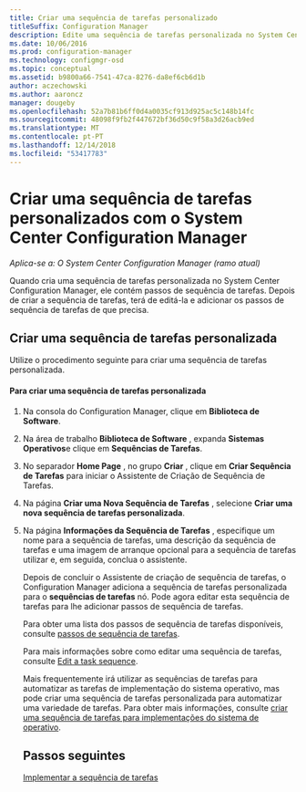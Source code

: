 ```yaml
---
title: Criar uma sequência de tarefas personalizado
titleSuffix: Configuration Manager
description: Edite uma sequência de tarefas personalizada no System Center Configuration Manager, para adicionar passos à sequência de tarefas.
ms.date: 10/06/2016
ms.prod: configuration-manager
ms.technology: configmgr-osd
ms.topic: conceptual
ms.assetid: b9800a66-7541-47ca-8276-da8ef6cb6d1b
author: aczechowski
ms.author: aaroncz
manager: dougeby
ms.openlocfilehash: 52a7b81b6ff0d4a0035cf913d925ac5c148b14fc
ms.sourcegitcommit: 48098f9fb2f447672bf36d50c9f58a3d26acb9ed
ms.translationtype: MT
ms.contentlocale: pt-PT
ms.lasthandoff: 12/14/2018
ms.locfileid: "53417783"
---
```

# <a name="create-a-custom-task-sequence-with-system-center-configuration-manager"></a>Criar uma sequência de tarefas personalizados com o System Center Configuration Manager

*Aplica-se a: O System Center Configuration Manager (ramo atual)*

Quando cria uma sequência de tarefas personalizada no System Center Configuration Manager, ele contém passos de sequência de tarefas. Depois de criar a sequência de tarefas, terá de editá-la e adicionar os passos de sequência de tarefas de que precisa.  

##  <a name="BKMK_CustomTS"></a> Criar uma sequência de tarefas personalizada  
 Utilize o procedimento seguinte para criar uma sequência de tarefas personalizada.  

#### <a name="to-create-a-custom-task-sequence"></a>Para criar uma sequência de tarefas personalizada  

1. Na consola do Configuration Manager, clique em **Biblioteca de Software**.  

2. Na área de trabalho **Biblioteca de Software** , expanda **Sistemas Operativos**e clique em **Sequências de Tarefas**.  

3. No separador **Home Page** , no grupo **Criar** , clique em **Criar Sequência de Tarefas** para iniciar o Assistente de Criação de Sequência de Tarefas.  

4. Na página **Criar uma Nova Sequência de Tarefas** , selecione **Criar uma nova sequência de tarefas personalizada**.  

5. Na página **Informações da Sequência de Tarefas** , especifique um nome para a sequência de tarefas, uma descrição da sequência de tarefas e uma imagem de arranque opcional para a sequência de tarefas utilizar e, em seguida, conclua o assistente.  

   Depois de concluir o Assistente de criação de sequência de tarefas, o Configuration Manager adiciona a sequência de tarefas personalizada para o **sequências de tarefas** nó. Pode agora editar esta sequência de tarefas para lhe adicionar passos de sequência de tarefas.  

   Para obter uma lista dos passos de sequência de tarefas disponíveis, consulte [passos de sequência de tarefas](../understand/task-sequence-steps.md).  

   Para mais informações sobre como editar uma sequência de tarefas, consulte [Edit a task sequence](manage-task-sequences-to-automate-tasks.md#BKMK_ModifyTaskSequence).  

   Mais frequentemente irá utilizar as sequências de tarefas para automatizar as tarefas de implementação do sistema operativo, mas pode criar uma sequência de tarefas personalizada para automatizar uma variedade de tarefas. Para obter mais informações, consulte [criar uma sequência de tarefas para implementações do sistema de operativo](create-a-task-sequence-for-non-operating-system-deployments.md).  

   ## <a name="next-steps"></a>Passos seguintes
   [Implementar a sequência de tarefas](manage-task-sequences-to-automate-tasks.md#BKMK_DeployTS)
